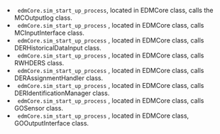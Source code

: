 - ``` edmCore.sim_start_up_process```, located in EDMCore class, calls the MCOutputlog class.
- ``` edmCore.sim_start_up_process``` , located in EDMCore class, calls MCInputInterface class.
- ``` edmCore.sim_start_up_process``` , located in EDMCore class, calls DERHistoricalDataInput class.
- ``` edmCore.sim_start_up_process``` , located in EDMCore class, calls RWHDERS class.
- ``` edmCore.sim_start_up_process``` , located in EDMCore class, calls DERAssignmentHandler class.
- ``` edmCore.sim_start_up_process``` , located in EDMCore class, calls DERIdentificationManager class.
- ``` edmCore.sim_start_up_process``` , located in EDMCore class, calls GOSensor class.
- ``` edmCore.sim_start_up_process``` , located in EDMCore class, GOOutputInterface class.
